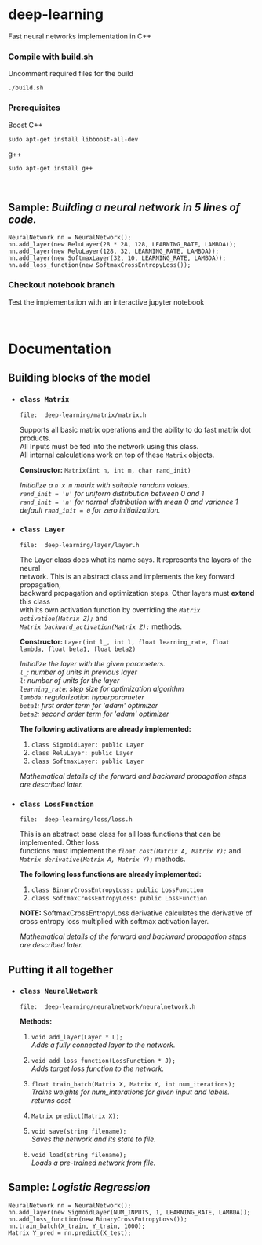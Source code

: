 # deep-learning
Fast neural networks implementation in C++

### Compile with build.sh
Uncomment required files for the build
```
./build.sh
```

### Prerequisites
Boost C++
```
sudo apt-get install libboost-all-dev
```
g++
```
sudo apt-get install g++
```
<br />

## Sample: *Building a neural network in 5 lines of code.*
```
NeuralNetwork nn = NeuralNetwork();
nn.add_layer(new ReluLayer(28 * 28, 128, LEARNING_RATE, LAMBDA));
nn.add_layer(new ReluLayer(128, 32, LEARNING_RATE, LAMBDA));
nn.add_layer(new SoftmaxLayer(32, 10, LEARNING_RATE, LAMBDA));
nn.add_loss_function(new SoftmaxCrossEntropyLoss());
```

### Checkout notebook branch
Test the implementation with an interactive jupyter notebook

<br />

# Documentation
## Building blocks of the model
- ### `class Matrix`
    `file:  deep-learning/matrix/matrix.h` 
    
    Supports all basic matrix operations and the ability to do fast matrix dot products.<br />
    All Inputs must be fed into the network using this class.<br />
    All internal calculations work on top of these `Matrix` objects.<br />
    
    **Constructor:**
    `Matrix(int n, int m, char rand_init)`
    
    *Initialize a `n x m` matrix with suitable random values.*<br />
    *`rand_init = 'u'` for uniform distribution between 0 and 1*<br />
    *`rand_init = 'n'` for normal distribution with mean 0 and variance 1*<br />
	  *default `rand_init = 0` for zero initialization.*<br />
  
    
- ### `class Layer`
    `file:  deep-learning/layer/layer.h`

    The Layer class does what its name says. It represents the layers of the neural<br />
    network. This is an abstract class and implements the key forward propagation,<br />
    backward propagation and optimization steps. Other layers must **extend** this class<br />
    with its own activation function by overriding the *`Matrix activation(Matrix Z);`* and<br />
    *`Matrix backward_activation(Matrix Z);`* methods.<br />
    
    **Constructor:**
    `Layer(int l_, int l, float learning_rate, float lambda, float beta1, float beta2)`
    
    *Initialize the layer with the given parameters.*<br />
    *`l_`: number of units in previous layer*<br />
    *`l`: number of units for the layer*<br />
    *`learning_rate`: step size for optimization algorithm*<br />
    *`lambda`: regularization hyperparameter*<br />
    *`beta1`: first order term for 'adam' optimizer*<br />
    *`beta2`: second order term for 'adam' optimizer*<br />
    
    **The following activations are already implemented:**
    1. `class SigmoidLayer: public Layer`
    2. `class ReluLayer: public Layer`
    3. `class SoftmaxLayer: public Layer`
        
    *Mathematical details of the forward and backward propagation steps are described later.*
    
- ### `class LossFunction`
    `file:  deep-learning/loss/loss.h`

    This is an abstract base class for all loss functions that can be implemented. Other loss<br />
    functions must implement the *`float cost(Matrix A, Matrix Y);`* and<br />
    *`Matrix derivative(Matrix A, Matrix Y);`* methods.<br />
    
     **The following loss functions are already implemented:**
    1. `class BinaryCrossEntropyLoss: public LossFunction`
    2. `class SoftmaxCrossEntropyLoss: public LossFunction`
    
    **NOTE:** SoftmaxCrossEntropyLoss derivative calculates the derivative of cross entropy loss
    multiplied with softmax activation layer.
    
    *Mathematical details of the forward and backward propagation steps are described later.*


## Putting it all together
- ### `class NeuralNetwork`
    `file:  deep-learning/neuralnetwork/neuralnetwork.h`
    
    **Methods:**
    1. `void add_layer(Layer * L);`<br />
        *Adds a fully connected layer to the network.*

    2. `void add_loss_function(LossFunction * J);`<br />
        *Adds target loss function to the network.*
        
    3. `float train_batch(Matrix X, Matrix Y, int num_iterations);`<br />
        *Trains weights for num_interations for given input and labels.*<br />
        *returns cost*
        
    4. `Matrix predict(Matrix X);`<br />
    
    5. `void save(string filename);`<br />
        *Saves the network and its state to file.*
        
    6. `void load(string filename);`<br />
        *Loads a pre-trained network from file.*
        
## Sample: *Logistic Regression*
```
NeuralNetwork nn = NeuralNetwork();
nn.add_layer(new SigmoidLayer(NUM_INPUTS, 1, LEARNING_RATE, LAMBDA));
nn.add_loss_function(new BinaryCrossEntropyLoss());
nn.train_batch(X_train, Y_train, 1000);
Matrix Y_pred = nn.predict(X_test);
```
